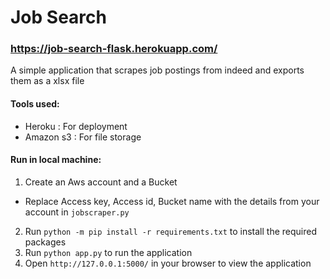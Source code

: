 # Job Search

### https://job-search-flask.herokuapp.com/

A simple application that scrapes job postings from indeed and exports them as a xlsx file

#### Tools used:
- Heroku : For deployment
- Amazon s3 : For file storage

#### Run in local machine:
1. Create an Aws account and a Bucket
- Replace Access key, Access id, Bucket name with the details from your account in ````jobscraper.py```` 
2. Run ````python -m pip install -r requirements.txt```` to install the required packages
3. Run ````python app.py```` to run the application
4. Open ````http://127.0.0.1:5000/```` in your browser to view the application
